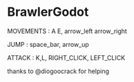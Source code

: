 # BrawlerGodot

MOVEMENTS :
A E, arrow_left arrow_right

JUMP :
space_bar, arrow_up

ATTACK : 
K,L, RIGHT_CLICK, LEFT_CLICK

thanks to @diogoocrack for helping
